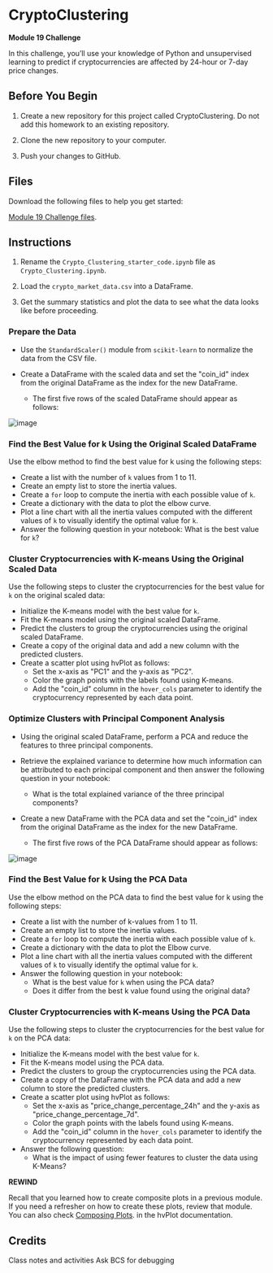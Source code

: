 # CryptoClustering
**Module 19 Challenge**

In this challenge, you’ll use your knowledge of Python and unsupervised learning to predict if cryptocurrencies are affected by 24-hour or 7-day price changes.

## Before You Begin
  1. Create a new repository for this project called CryptoClustering. Do not add this homework to an existing repository.

  2. Clone the new repository to your computer.

  3. Push your changes to GitHub.

## Files
Download the following files to help you get started:

[Module 19 Challenge files](https://static.bc-edx.com/data/dl-1-2/m19/lms/starter/Starter_Code.zip).

## Instructions
  1. Rename the `Crypto_Clustering_starter_code.ipynb` file as `Crypto_Clustering.ipynb`.

  2. Load the `crypto_market_data.csv` into a DataFrame.

  3. Get the summary statistics and plot the data to see what the data looks like before proceeding.

### Prepare the Data
  - Use the `StandardScaler()` module from `scikit-learn` to normalize the data from the CSV file.

  - Create a DataFrame with the scaled data and set the "coin_id" index from the original DataFrame as the index for the new DataFrame.

    - The first five rows of the scaled DataFrame should appear as follows:

![image](https://github.com/mariadiosdado/CryptoClustering/assets/136658866/a28cc411-be85-450a-b486-77aa47f80b61)


### Find the Best Value for k Using the Original Scaled DataFrame
Use the elbow method to find the best value for k using the following steps:

  - Create a list with the number of `k` values from 1 to 11.
  - Create an empty list to store the inertia values.
  - Create a `for` loop to compute the inertia with each possible value of `k`.
  - Create a dictionary with the data to plot the elbow curve.
  - Plot a line chart with all the inertia values computed with the different values of `k` to visually identify the optimal value for `k`.
  - Answer the following question in your notebook: What is the best value for `k`?
    
### Cluster Cryptocurrencies with K-means Using the Original Scaled Data
Use the following steps to cluster the cryptocurrencies for the best value for `k` on the original scaled data:

  - Initialize the K-means model with the best value for `k`.
  - Fit the K-means model using the original scaled DataFrame.
  - Predict the clusters to group the cryptocurrencies using the original scaled DataFrame.
  - Create a copy of the original data and add a new column with the predicted clusters.
  - Create a scatter plot using hvPlot as follows:
    - Set the x-axis as "PC1" and the y-axis as "PC2".
    - Color the graph points with the labels found using K-means.
    - Add the "coin_id" column in the `hover_cols` parameter to identify the cryptocurrency represented by each data point.

### Optimize Clusters with Principal Component Analysis
  - Using the original scaled DataFrame, perform a PCA and reduce the features to three principal components.
  
  - Retrieve the explained variance to determine how much information can be attributed to each principal component and then answer the following question in your notebook:
  
    - What is the total explained variance of the three principal components?
  - Create a new DataFrame with the PCA data and set the "coin_id" index from the original DataFrame as the index for the new DataFrame.

    - The first five rows of the PCA DataFrame should appear as follows:

![image](https://github.com/mariadiosdado/CryptoClustering/assets/136658866/487aebba-3b21-45a7-9192-a8e2a6750111)

### Find the Best Value for k Using the PCA Data
Use the elbow method on the PCA data to find the best value for k using the following steps:

  - Create a list with the number of k-values from 1 to 11.
  - Create an empty list to store the inertia values.
  - Create a `for` loop to compute the inertia with each possible value of `k`.
  - Create a dictionary with the data to plot the Elbow curve.
  - Plot a line chart with all the inertia values computed with the different values of `k` to visually identify the optimal value for `k`.
  - Answer the following question in your notebook:
    - What is the best value for `k` when using the PCA data?
    - Does it differ from the best k value found using the original data?
      
### Cluster Cryptocurrencies with K-means Using the PCA Data
Use the following steps to cluster the cryptocurrencies for the best value for `k` on the PCA data:

  - Initialize the K-means model with the best value for `k`.
  - Fit the K-means model using the PCA data.
  - Predict the clusters to group the cryptocurrencies using the PCA data.
  - Create a copy of the DataFrame with the PCA data and add a new column to store the predicted clusters.
  - Create a scatter plot using hvPlot as follows:
    - Set the x-axis as "price_change_percentage_24h" and the y-axis as "price_change_percentage_7d".
    - Color the graph points with the labels found using K-means.
    - Add the "coin_id" column in the `hover_cols` parameter to identify the cryptocurrency represented by each data point.
  - Answer the following question:
    - What is the impact of using fewer features to cluster the data using K-Means?
      
**REWIND**

Recall that you learned how to create composite plots in a previous module. If you need a refresher on how to create these plots, review that module. You can also check [Composing Plots](https://holoviz.org/tutorial/Composing_Plots.html). in the hvPlot documentation.

## Credits
Class notes and activities
Ask BCS for debugging
